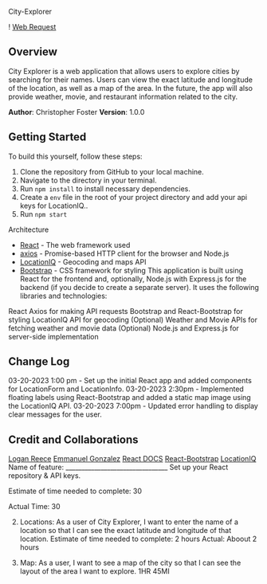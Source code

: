 City-Explorer 

! [Web Request](IMG_1946.PNG)
## Overview
City Explorer is a web application that allows users to explore cities by searching for their names. Users can view the exact latitude and longitude of the location, as well as a map of the area. In the future, the app will also provide weather, movie, and restaurant information related to the city.


**Author**: Christopher Foster
**Version**: 1.0.0 

## Getting Started
To build this yourself, follow these steps:

1. Clone the repository from GitHub to your local machine.
2. Navigate to the directory in your terminal.
3. Run `npm install` to install necessary dependencies.
4. Create a `env` file in the root of your project directory and add your api keys for LocationIQ..
5. Run `npm start`

Architecture
- [React](https://reactjs.org/) - The web framework used
- [axios](https://github.com/axios/axios) - Promise-based HTTP client for the browser and Node.js
- [LocationIQ](https://locationiq.com/) - Geocoding and maps API
- [Bootstrap](https://getbootstrap.com/) - CSS framework for styling
This application is built using React for the frontend and, optionally, Node.js with Express.js for the backend (if you decide to create a separate server). It uses the following libraries and technologies:

React
Axios for making API requests
Bootstrap and React-Bootstrap for styling
LocationIQ API for geocoding
(Optional) Weather and Movie APIs for fetching weather and movie data
(Optional) Node.js and Express.js for server-side implementation

## Change Log
03-20-2023 1:00 pm - Set up the initial React app and added components for LocationForm and LocationInfo.
03-20-2023 2:30pm - Implemented floating labels using React-Bootstrap and added a static map image using the LocationIQ API.
03-20-2023 7:00pm - Updated error handling to display clear messages for the user.

## Credit and Collaborations
[Logan Reece]()
[Emmanuel Gonzalez]()
[React DOCS](https://react.dev)
[React-Bootstrap](https://react-bootstrap.github.io/)
[LocationIQ](https://locationiq.com/docs)
Name of feature: ________________________________
Set up your React repository & API keys.

Estimate of time needed to complete: 30

Actual Time: 30

2. Locations: As a user of City Explorer, I want to enter the name of a location so that I can see the exact latitude and longitude of that location.
Estimate of time needed to complete: 2 hours
Actual: Aboout 2 hours

3. Map: As a user, I want to see a map of the city so that I can see the layout of the area I want to explore.
1HR
45MI
